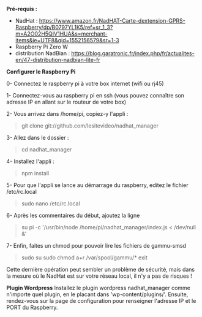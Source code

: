 **Pré-requis :**
- NadHat : https://www.amazon.fr/NadHAT-Carte-dextension-GPRS-Raspberry/dp/B0797YL1K5/ref=sr_1_3?m=A2O02H5QIV1HUA&s=merchant-items&ie=UTF8&qid=1552156579&sr=1-3
- Raspberry Pi Zero W
- distribution NadBian : https://blog.garatronic.fr/index.php/fr/actualites-en/47-distribution-nadbian-lite-fr

**Configurer le Raspberry Pi**

0- Connectez le raspberry pi à votre box internet (wifi ou rj45)

1- Connectez-vous au raspberry pi en ssh (vous pouvez connaître son adresse IP en allant sur le routeur de votre box)

2- Vous arrivez dans /home/pi, copiez-y l'appli :

> git clone git://github.com/lesitevideo/nadhat_manager 

3- Allez dans le dossier :

> cd nadhat_manager

4- Installez l'appli :

> npm install

5- Pour que l'appli se lance au démarrage du raspberry, editez le fichier /etc/rc.local

> sudo nano /etc/rc.local

6- Après les commentaires du début, ajoutez la ligne

> su pi -c '/usr/bin/node /home/pi/nadhat_manager/index.js < /dev/null &'

7- Enfin, faites un chmod pour pouvoir lire les fichiers de gammu-smsd

> sudo su
> sudo chmod a+r /var/spool/gammu/*
> exit

Cette dernière opération peut sembler un problème de sécurité, mais dans la mesure où le NadHat est sur votre réseau local, il n'y a pas de risques !

**Plugin Wordpress**
Installez le plugin wordpress nadhat_manager comme n'importe quel plugin, en le placant dans 'wp-content/plugins/'.
Ensuite, rendez-vous sur la page de configuration pour renseigner l'adresse IP et le PORT du Raspberry.

